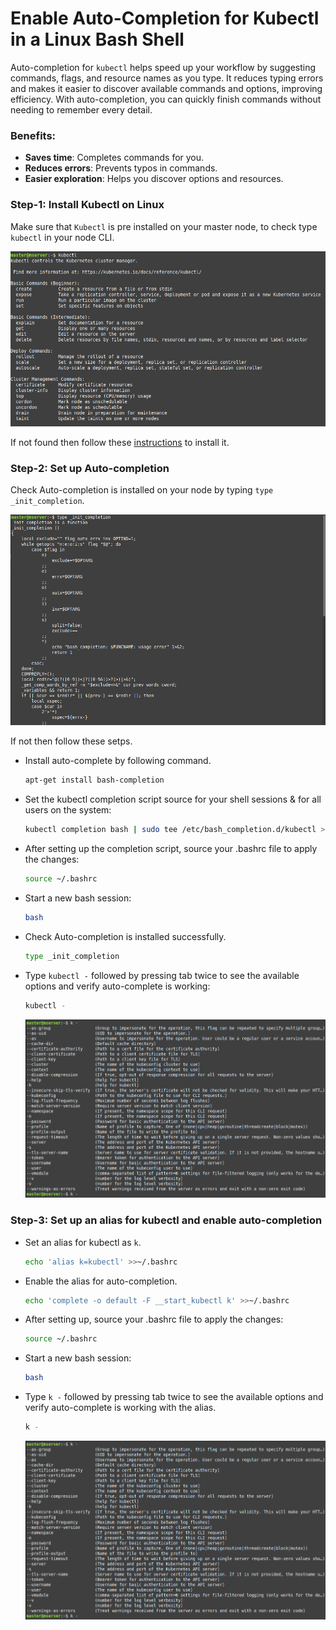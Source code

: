 # Enable Auto-Completion for Kubectl in a Linux Bash Shell

Auto-completion for `kubectl` helps speed up your workflow by suggesting commands, flags, and resource names as you type. 
It reduces typing errors and makes it easier to discover available commands and options, improving efficiency. With auto-completion, you can quickly finish commands without needing to remember every detail.

### Benefits:
- **Saves time**: Completes commands for you.
- **Reduces errors**: Prevents typos in commands.
- **Easier exploration**: Helps you discover options and resources.

### Step-1:  Install Kubectl on Linux   

  Make sure that `Kubectl` is pre installed on your master node, to check type `kubectl` in your node CLI. 
  
  ![4](auto-3.png)
  
  
  If not found then follow these [instructions](https://github.com/Tariq-Mehmood-Malik/Kubernetes-Cluster-Creation/tree/main?tab=readme-ov-file#installing-kubeadm-kubelet-and-kubectl) to install it.


### Step-2:  Set up Auto-completion   

  Check Auto-completion is installed on your node by typing `type _init_completion`. 
  
  ![1](auto-0.png)
  
  
  If not then follow these setps.

  - Install auto-complete by following command.
    ```bash
    apt-get install bash-completion
    ```

  - Set the kubectl completion script source for your shell sessions & for all users on the system:
    ```bash
    kubectl completion bash | sudo tee /etc/bash_completion.d/kubectl > /dev/null
    ```

  - After setting up the completion script, source your .bashrc file to apply the changes:
    ```bash
    source ~/.bashrc
    ```

  - Start a new bash session: 
    ```bash
    bash
    ```
    
  - Check Auto-completion is installed successfully.
    ```bash
    type _init_completion
    ```

  - Type `kubectl -` followed by pressing tab twice to see the available options and verify auto-complete is working:
    ```bash
    kubectl -
    ```

    ![2](auto-2.png)

 

### Step-3: Set up an alias for kubectl and enable auto-completion 

  - Set an alias for kubectl as `k`.
    ```bash
    echo 'alias k=kubectl' >>~/.bashrc
    ```
    
  - Enable the alias for auto-completion.
    ```bash
    echo 'complete -o default -F __start_kubectl k' >>~/.bashrc
    ```

  - After setting up, source your .bashrc file to apply the changes:
    ```bash
    source ~/.bashrc
    ```

  - Start a new bash session: 
    ```bash
    bash
    ```

  - Type `k -` followed by pressing tab twice to see the available options and verify auto-complete is working with the alias.
    ```bash
    k -
    ```

  
    ![3](auto-2.png)
 
